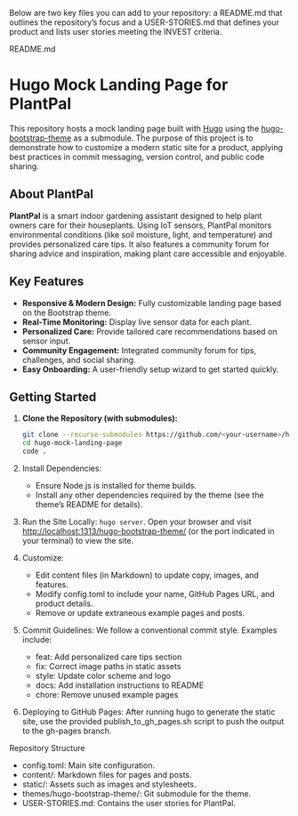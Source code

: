 Below are two key files you can add to your repository: a README.md that outlines the repository’s focus and a USER-STORIES.md that defines your product and lists user stories meeting the INVEST criteria.

README.md

# Hugo Mock Landing Page for PlantPal

This repository hosts a mock landing page built with [Hugo](https://gohugo.io/) using the [hugo-bootstrap-theme](https://github.com/filipecarneiro/hugo-bootstrap-theme) as a submodule. The purpose of this project is to demonstrate how to customize a modern static site for a product, applying best practices in commit messaging, version control, and public code sharing.

## About PlantPal

**PlantPal** is a smart indoor gardening assistant designed to help plant owners care for their houseplants. Using IoT sensors, PlantPal monitors environmental conditions (like soil moisture, light, and temperature) and provides personalized care tips. It also features a community forum for sharing advice and inspiration, making plant care accessible and enjoyable.

## Key Features

- **Responsive & Modern Design:** Fully customizable landing page based on the Bootstrap theme.
- **Real-Time Monitoring:** Display live sensor data for each plant.
- **Personalized Care:** Provide tailored care recommendations based on sensor input.
- **Community Engagement:** Integrated community forum for tips, challenges, and social sharing.
- **Easy Onboarding:** A user-friendly setup wizard to get started quickly.

## Getting Started

1. **Clone the Repository (with submodules):**

   ```bash
   git clone --recurse-submodules https://github.com/<your-username>/hugo-mock-landing-page.git
   cd hugo-mock-landing-page
   code .

2. Install Dependencies:

    - Ensure Node.js is installed for theme builds.
    - Install any other dependencies required by the theme (see the theme’s README for details).

3. Run the Site Locally: `hugo server`. Open your browser and visit <http://localhost:1313/hugo-bootstrap-theme/> (or the port indicated in your terminal) to view the site.

4. Customize:

    - Edit content files (in Markdown) to update copy, images, and features.
    - Modify config.toml to include your name, GitHub Pages URL, and product details.
    - Remove or update extraneous example pages and posts.

5. Commit Guidelines: We follow a conventional commit style. Examples include:

    - feat: Add personalized care tips section
    - fix: Correct image paths in static assets
    - style: Update color scheme and logo
    - docs: Add installation instructions to README
    - chore: Remove unused example pages

6. Deploying to GitHub Pages: After running hugo to generate the static site, use the provided publish_to_gh_pages.sh script to push the output to the gh-pages branch.

Repository Structure

- config.toml: Main site configuration.
- content/: Markdown files for pages and posts.
- static/: Assets such as images and stylesheets.
- themes/hugo-bootstrap-theme/: Git submodule for the theme.
- USER-STORIES.md: Contains the user stories for PlantPal.
